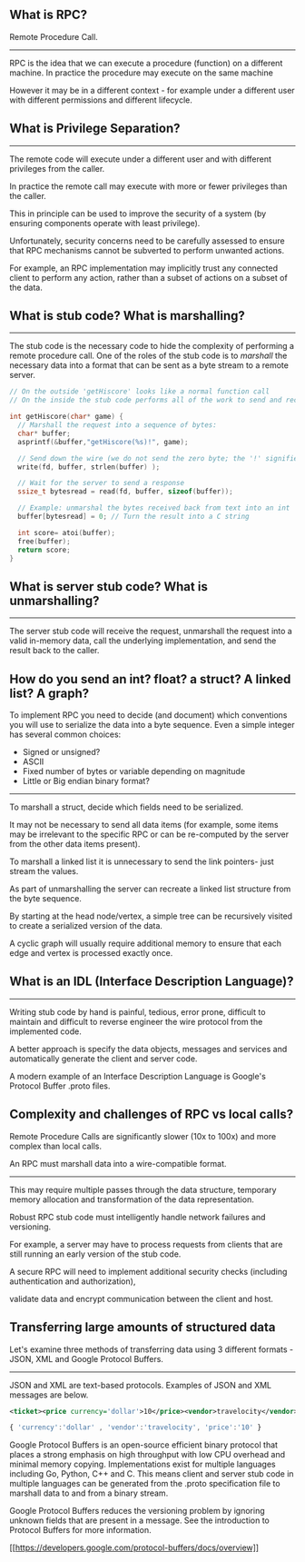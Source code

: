 
## What is RPC? 

Remote Procedure Call. 

----

RPC is the idea that we can execute a procedure (function) on a different machine. 
In practice the procedure may execute on the same machine

However it may be in a different context - for example under a different user with different permissions and different lifecycle.

## What is Privilege Separation?


----

The remote code will execute under a different user and with different privileges from the caller. 

In practice the remote call may execute with more or fewer privileges than the caller. 

This in principle can be used to improve the security of a system (by ensuring components operate with least privilege). 

Unfortunately, security concerns need to be carefully assessed to ensure that RPC mechanisms cannot be subverted to perform unwanted actions. 

For example, an RPC implementation may implicitly trust any connected client to perform any action, rather than a subset of actions on a subset of the data.

## What is stub code? What is marshalling?

----


The stub code is the necessary code to hide the complexity of performing a remote procedure call. One of the roles of the stub code is to _marshall_ the necessary data into a format that can be sent as a byte stream to a remote server.

```C
// On the outside 'getHiscore' looks like a normal function call
// On the inside the stub code performs all of the work to send and receive the data to and from the remote machine.

int getHiscore(char* game) {
  // Marshall the request into a sequence of bytes:
  char* buffer;
  asprintf(&buffer,"getHiscore(%s)!", game);

  // Send down the wire (we do not send the zero byte; the '!' signifies the end of the message)
  write(fd, buffer, strlen(buffer) );

  // Wait for the server to send a response
  ssize_t bytesread = read(fd, buffer, sizeof(buffer));

  // Example: unmarshal the bytes received back from text into an int
  buffer[bytesread] = 0; // Turn the result into a C string

  int score= atoi(buffer);
  free(buffer);
  return score;
}
```

## What is server stub code? What is unmarshalling?

----

The server stub code will receive the request, unmarshall the request into a valid in-memory data, call the underlying implementation, and send the result back to the caller.

## How do you send an int? float? a struct?  A linked list? A graph?


To implement RPC you need to decide (and document) which conventions you will use to serialize the data into a byte sequence. 
Even a simple integer has several common choices:

* Signed or unsigned?
* ASCII
* Fixed number of bytes or variable depending on magnitude
* Little or Big endian binary format?

----

To marshall a struct, decide which fields need to be serialized. 

It may not be necessary to send all data items (for example, some items may be irrelevant to the specific RPC or can be re-computed by the server from the other data items present).

To marshall a linked list it is unnecessary to send the link pointers- just stream the values. 

As part of unmarshalling the server can recreate a linked list structure from the byte sequence.

By starting at the head node/vertex, a simple tree can be recursively visited to create a serialized version of the data. 

A cyclic graph will usually require additional memory to ensure that each edge and vertex is processed exactly once.

## What is an IDL (Interface Description Language)?

----


Writing stub code by hand is painful, tedious, error prone, difficult to maintain and difficult to reverse engineer the wire protocol from the implemented code.

A better approach is specify the data objects, messages and services and automatically generate the client and server code.

A modern example of an Interface Description Language is Google's Protocol Buffer .proto files.

## Complexity and challenges of RPC vs local calls?



Remote Procedure Calls are significantly slower (10x to 100x) and more complex than local calls. 

An RPC must marshall data into a wire-compatible format. 


----

This may require multiple passes through the data structure, temporary memory allocation and transformation of the data representation.

Robust RPC stub code must intelligently handle network failures and versioning. 

For example, a server may have to process requests from clients that are still running an early version of the stub code.

A secure RPC will need to implement additional security checks (including authentication and authorization),

validate data and encrypt communication between the client and host.

## Transferring large amounts of structured data

Let's examine three methods of transferring data using 3 different formats - JSON, XML and Google Protocol Buffers. 

----


JSON and XML are text-based protocols. Examples of JSON and XML messages are below.
```xml
<ticket><price currency='dollar'>10</price><vendor>travelocity</vendor></ticket>
```

```javascript
{ 'currency':'dollar' , 'vendor':'travelocity', 'price':'10' }
```

Google Protocol Buffers is an open-source efficient binary protocol that places a strong emphasis on high throughput with low CPU overhead and minimal memory copying. Implementations exist for multiple languages including Go, Python, C++ and C. This means client and server stub code in multiple languages can be generated from the .proto specification file to marshall data to and from a binary stream.

Google Protocol Buffers reduces the versioning problem by ignoring unknown fields that are present in a message. See the introduction to Protocol Buffers for more information.

[[https://developers.google.com/protocol-buffers/docs/overview]]
